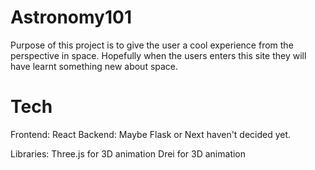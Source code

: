 # Astronomy101
Purpose of this project is to give the user a cool experience from the perspective in space. 
Hopefully when the users enters this site they will have learnt something new about space.


# Tech
Frontend: React
Backend: Maybe Flask or Next haven't decided yet.


Libraries:
Three.js for 3D animation
Drei for 3D animation